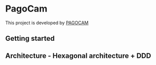 # PagoCam

This project is developed by [PAGOCAM](https://pagocam.com.ar)

## Getting started

<!-- TODO: Add installation instructions and other useful information -->

## Architecture - Hexagonal architecture + DDD

<!-- TODO: Add architecture diagram -->
